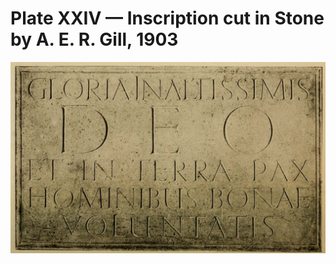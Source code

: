 # Plate XXIV — Inscription cut in Stone by A. E. R. Gill, 1903

![Plate XXIV.&#x2014;Inscription cut in Stone by A. E. R. Gill, 1903 A.D. Reduced \( 3 16  scale\). Note.&#x2014;To view these incised letters have the light on the left of the plate \(or cover with thin tissue paper\).](../.gitbook/assets/i480e-plate_xxiv.jpeg)

